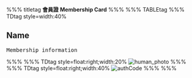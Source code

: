 ﻿
%%% titletag
**會員證**
**Membership Card**
%%%
%%% TABLEtag
\%%% TDtag style=width:40%
## **Name**
<pre>Membership information</pre>
\%%%
\%%% TDtag style=float:right;width:20%
![human_photo](.jpg)
\%%%
\%%% TDtag style=float:right;width:40%
![authCode](.png)
\%%%
%%%